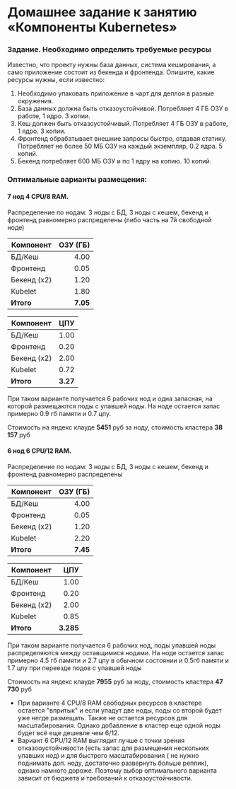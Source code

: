 # Домашнее задание к занятию «Компоненты Kubernetes»

### Задание. Необходимо определить требуемые ресурсы
Известно, что проекту нужны база данных, система кеширования, а само приложение состоит из бекенда и фронтенда. Опишите, какие ресурсы нужны, если известно:

1. Необходимо упаковать приложение в чарт для деплоя в разные окружения. 
2. База данных должна быть отказоустойчивой. Потребляет 4 ГБ ОЗУ в работе, 1 ядро. 3 копии. 
3. Кеш должен быть отказоустойчивый. Потребляет 4 ГБ ОЗУ в работе, 1 ядро. 3 копии. 
4. Фронтенд обрабатывает внешние запросы быстро, отдавая статику. Потребляет не более 50 МБ ОЗУ на каждый экземпляр, 0.2 ядра. 5 копий. 
5. Бекенд потребляет 600 МБ ОЗУ и по 1 ядру на копию. 10 копий.

### Оптимальные варианты размещения:

#### 7 нод 4 CPU/8 RAM. 

Распределение по нодам: 3 ноды с БД, 3 ноды с кешем, бекенд и фронтенд равномерно распределены (либо часть на 7й свободной ноде)

| Компонент  | ОЗУ (ГБ) |
|------------|------------:|
| БД/Кеш    |        4.00 |
| Фронтенд  |        0.05 |
| Бекенд (х2)   |        1.20 |
| Kubelet   |        1.80 |
| **Итого** |      **7.05** |

| Компонент  | ЦПУ |
|------------|------------:|
| БД/Кеш    |        1.00 |
| Фронтенд  |        0.20 |
| Бекенд (х2)   |        2.00 |
| Kubelet   |        0.72 |
| **Итого** |      **3.27** |

При таком варианте получается 6 рабочих нод и одна запасная, на которой размещаются поды с упавшей ноды. На ноде остается запас примерно 0.9 гб памяти и 0.7 цпу. 

Стоимость на яндекс клауде **5451** руб за ноду, стоимость кластера **38 157** руб

#### 6 нод 6 CPU/12 RAM. 

Распределение по нодам: 3 ноды с БД, 3 ноды с кешем, бекенд и фронтенд равномерно распределены

| Компонент  | ОЗУ (ГБ) |
|------------|------------:|
| БД/Кеш    |        4.00 |
| Фронтенд  |        0.05 |
| Бекенд (х2)    |        1.20 |
| Kubelet   |        2.20 |
| **Итого** |      **7.45** |

| Компонент  | ЦПУ |
|------------|------------:|
| БД/Кеш    |        1.00 |
| Фронтенд  |        0.20 |
| Бекенд (х2)   |        2.00 |
| Kubelet   |        0.85 |
| **Итого** |      **3.285** |

При таком варианте получается 6 рабочих нод, поды упавшей ноды распределяются между оставщимися нодами. На ноде остается запас примерно 4.5 гб памяти и 2.7 цпу в обычном состоянии и 0.5гб памяти и 1.7 цпу при переезде подов с упавшей ноды 

Стоимость на яндекс клауде **7955** руб за ноду, стоимость кластера **47 730** руб

* При варианте 4 CPU/8 RAM свободных ресурсов в кластере остается "впритык" и если упадут две ноды, поды со второй будет уже негде размещать. Также не остается ресурсов для масштабирования. Однако добавление в кластер еще одной ноды будет всё еще дешевле чем 6/12. 
* Вариант 6 CPU/12 RAM выглядит лучше с точки зрения отказооустойчивости (есть запас для размещения нескольких упавших нод) и для быстрого масштабирования ( не нужно поднимать доп. ноду, достаточно развернуть больше реплик), однако намного дороже. Поэтому выбор оптимального варианта зависит от бюджета и требований к отказоустойчивости.
